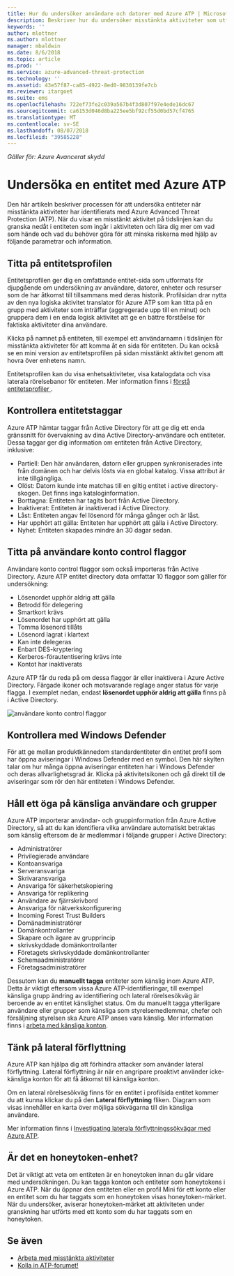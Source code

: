```yaml
---
title: Hur du undersöker användare och datorer med Azure ATP | Microsoft Docs
description: Beskriver hur du undersöker misstänkta aktiviteter som utförs av användare, enheter, datorer eller enheter som använder Azure Advanced Threat Protection (ATP)
keywords: ''
author: mlottner
ms.author: mlottner
manager: mbaldwin
ms.date: 8/6/2018
ms.topic: article
ms.prod: ''
ms.service: azure-advanced-threat-protection
ms.technology: ''
ms.assetid: 43e57f87-ca85-4922-8ed0-9830139fe7cb
ms.reviewer: itargoet
ms.suite: ems
ms.openlocfilehash: 722ef73fe2c039a567b4f3d807f97e4ede16dc67
ms.sourcegitcommit: ca6153d046d8ba225ee5bf92cf55d0bd57cf4765
ms.translationtype: MT
ms.contentlocale: sv-SE
ms.lasthandoff: 08/07/2018
ms.locfileid: "39585228"
---
```

*Gäller för: Azure Avancerat skydd*



# <a name="investigate-an-entity-with-azure-atp"></a>Undersöka en entitet med Azure ATP

Den här artikeln beskriver processen för att undersöka entiteter när misstänkta aktiviteter har identifierats med Azure Advanced Threat Protection (ATP). När du visar en misstänkt aktivitet på tidslinjen kan du granska nedåt i entiteten som ingår i aktiviteten och lära dig mer om vad som hände och vad du behöver göra för att minska riskerna med hjälp av följande parametrar och information.

## <a name="look-at-the-entity-profile"></a>Titta på entitetsprofilen

Entitetsprofilen ger dig en omfattande entitet-sida som utformats för djupgående om undersökning av användare, datorer, enheter och resurser som de har åtkomst till tillsammans med deras historik. Profilsidan drar nytta av den nya logiska aktivitet translator för Azure ATP som kan titta på en grupp med aktiviteter som inträffar (aggregerade upp till en minut) och gruppera dem i en enda logisk aktivitet att ge en bättre förståelse för faktiska aktiviteter dina användare.

Klicka på namnet på entiteten, till exempel ett användarnamn i tidslinjen för misstänkta aktiviteter för att komma åt en sida för entiteten. Du kan också se en mini version av entitetsprofilen på sidan misstänkt aktivitet genom att hovra över enhetens namn.

Entitetsprofilen kan du visa enhetsaktiviteter, visa katalogdata och visa laterala rörelsebanor för entiteten. Mer information finns i [förstå entitetsprofiler ](entity-profiles.md).

## <a name="check-entity-tags"></a>Kontrollera entitetstaggar

Azure ATP hämtar taggar från Active Directory för att ge dig ett enda gränssnitt för övervakning av dina Active Directory-användare och entiteter. Dessa taggar ger dig information om entiteten från Active Directory, inklusive:
- Partiell: Den här användaren, datorn eller gruppen synkroniserades inte från domänen och har delvis lösts via en global katalog. Vissa attribut är inte tillgängliga.
- Olöst: Datorn kunde inte matchas till en giltig entitet i active directory-skogen. Det finns inga kataloginformation.
- Borttagna: Entiteten har tagits bort från Active Directory.
- Inaktiverat: Entiteten är inaktiverad i Active Directory.
- Låst: Entiteten angav fel lösenord för många gånger och är låst.
- Har upphört att gälla: Entiteten har upphört att gälla i Active Directory.
- Nyhet: Entiteten skapades mindre än 30 dagar sedan.

## <a name="look-at-the-user-account-control-flags"></a>Titta på användare konto control flaggor

Användare konto control flaggor som också importeras från Active Directory. Azure ATP entitet directory data omfattar 10 flaggor som gäller för undersökning: 
- Lösenordet upphör aldrig att gälla
- Betrodd för delegering
- Smartkort krävs
- Lösenordet har upphört att gälla
- Tomma lösenord tillåts
- Lösenord lagrat i klartext
- Kan inte delegeras
- Enbart DES-kryptering
- Kerberos-förautentisering krävs inte
- Kontot har inaktiverats 

Azure ATP får du reda på om dessa flaggor är eller inaktivera i Azure Active Directory. Färgade ikoner och motsvarande reglage anger status för varje flagga. I exemplet nedan, endast **lösenordet upphör aldrig att gälla** finns på i Active Directory.

 ![användare konto control flaggor](./media/user-access-flags.png)

## <a name="cross-check-with-windows-defender"></a>Kontrollera med Windows Defender

För att ge mellan produktkännedom standardentiteter din entitet profil som har öppna aviseringar i Windows Defender med en symbol. Den här skylten talar om hur många öppna aviseringar entiteten har i Windows Defender och deras allvarlighetsgrad är. Klicka på aktivitetsikonen och gå direkt till de aviseringar som rör den här entiteten i Windows Defender.


## <a name="keep-an-eye-on-sensitive-users-and-groups"></a>Håll ett öga på känsliga användare och grupper

Azure ATP importerar användar- och gruppinformation från Azure Active Directory, så att du kan identifiera vilka användare automatiskt betraktas som känslig eftersom de är medlemmar i följande grupper i Active Directory:

-   Administratörer
-   Privilegierade användare
-   Kontoansvariga
-   Serveransvariga
-   Skrivaransvariga
-   Ansvariga för säkerhetskopiering
-   Ansvariga för replikering
-   Användare av fjärrskrivbord 
-   Ansvariga för nätverkskonfigurering 
-   Incoming Forest Trust Builders
-   Domänadministratörer
-   Domänkontrollanter
-   Skapare och ägare av grupprincip 
-   skrivskyddade domänkontrollanter 
-   Företagets skrivskyddade domänkontrollanter 
-   Schemaadministratörer 
-   Företagsadministratörer

Dessutom kan du **manuellt tagga** entiteter som känslig inom Azure ATP. Detta är viktigt eftersom vissa Azure ATP-identifieringar, till exempel känsliga grupp ändring av identifiering och lateral rörelsesökväg är beroende av en entitet känslighet status. Om du manuellt tagga ytterligare användare eller grupper som känsliga som styrelsemedlemmar, chefer och försäljning styrelsen ska Azure ATP anses vara känslig. Mer information finns i [arbeta med känsliga konton](sensitive-accounts.md).

## <a name="be-aware-of-lateral-movement-paths"></a>Tänk på lateral förflyttning

Azure ATP kan hjälpa dig att förhindra attacker som använder lateral förflyttning. Lateral förflyttning är när en angripare proaktivt använder icke-känsliga konton för att få åtkomst till känsliga konton.

Om en lateral rörelsesökväg finns för en entitet i profilsida entitet kommer du att kunna klickar du på den **Lateral förflyttning** fliken. Diagram som visas innehåller en karta över möjliga sökvägarna till din känsliga användare. 

Mer information finns i [Investigating laterala förflyttningssökvägar med Azure ATP](use-case-lateral-movement-path.md).


## <a name="is-it-a-honeytoken-entity"></a>Är det en honeytoken-enhet?

Det är viktigt att veta om entiteten är en honeytoken innan du går vidare med undersökningen. Du kan tagga konton och entiteter som honeytokens i Azure ATP. När du öppnar den entiteten eller en profil Mini för ett konto eller en entitet som du har taggats som en honeytoken visas honeytoken-märket. När du undersöker, aviserar honeytoken-märket att aktiviteten under granskning har utförts med ett konto som du har taggats som en honeytoken.


    
## <a name="see-also"></a>Se även

- [Arbeta med misstänkta aktiviteter](working-with-suspicious-activities.md)
- [Kolla in ATP-forumet!](https://aka.ms/azureatpcommunity)